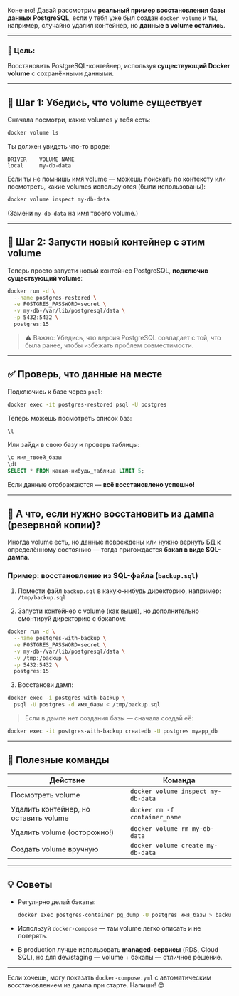 Конечно! Давай рассмотрим **реальный пример восстановления базы данных PostgreSQL**, если у тебя уже был создан `docker volume` и ты, например, случайно удалил контейнер, но **данные в volume остались**.

---

### 🎯 Цель:
Восстановить PostgreSQL-контейнер, используя **существующий Docker volume** с сохранёнными данными.

---

## 🔧 Шаг 1: Убедись, что volume существует

Сначала посмотри, какие volumes у тебя есть:

```bash
docker volume ls
```

Ты должен увидеть что-то вроде:

```
DRIVER    VOLUME NAME
local     my-db-data
```

Если ты не помнишь имя volume — можешь поискать по контексту или посмотреть, какие volumes используются (были использованы):

```bash
docker volume inspect my-db-data
```

(Замени `my-db-data` на имя твоего volume.)

---

## 🐘 Шаг 2: Запусти новый контейнер с этим volume

Теперь просто запусти новый контейнер PostgreSQL, **подключив существующий volume**:

```bash
docker run -d \
  --name postgres-restored \
  -e POSTGRES_PASSWORD=secret \
  -v my-db-/var/lib/postgresql/data \
  -p 5432:5432 \
  postgres:15
```

> ⚠️ Важно: Убедись, что версия PostgreSQL совпадает с той, что была ранее, чтобы избежать проблем совместимости.

---

## ✅ Проверь, что данные на месте

Подключись к базе через `psql`:

```bash
docker exec -it postgres-restored psql -U postgres
```

Теперь можешь посмотреть список баз:

```sql
\l
```

Или зайди в свою базу и проверь таблицы:

```sql
\c имя_твоей_базы
\dt
SELECT * FROM какая-нибудь_таблица LIMIT 5;
```

Если данные отображаются — **всё восстановлено успешно!**

---

## 💾 А что, если нужно восстановить из дампа (резервной копии)?

Иногда volume есть, но данные повреждены или нужно вернуть БД к определённому состоянию — тогда пригождается **бэкап в виде SQL-дампа**.

### Пример: восстановление из SQL-файла (`backup.sql`)

1. Помести файл `backup.sql` в какую-нибудь директорию, например: `/tmp/backup.sql`

2. Запусти контейнер с volume (как выше), но дополнительно смонтируй директорию с бэкапом:

```bash
docker run -d \
  --name postgres-with-backup \
  -e POSTGRES_PASSWORD=secret \
  -v my-db-/var/lib/postgresql/data \
  -v /tmp:/backup \
  -p 5432:5432 \
  postgres:15
```

3. Восстанови дамп:

```bash
docker exec -i postgres-with-backup \
  psql -U postgres -d имя_базы < /tmp/backup.sql
```

> Если в дампе нет создания базы — сначала создай её:

```bash
docker exec -it postgres-with-backup createdb -U postgres myapp_db
```

---

## 🔄 Полезные команды

| Действие | Команда |
|--------|--------|
| Посмотреть volume | `docker volume inspect my-db-data` |
| Удалить контейнер, но оставить volume | `docker rm -f container_name` |
| Удалить volume (осторожно!) | `docker volume rm my-db-data` |
| Создать volume вручную | `docker volume create my-db-data` |

---

## 💡 Советы

- Регулярно делай бэкапы:  
  ```bash
  docker exec postgres-container pg_dump -U postgres имя_базы > backup_$(date +%F).sql
  ```

- Используй `docker-compose` — там volume легко описать и не потерять.

- В production лучше использовать **managed-сервисы** (RDS, Cloud SQL), но для dev/staging — volume + бэкапы — отличное решение.

---

Если хочешь, могу показать `docker-compose.yml` с автоматическим восстановлением из дампа при старте. Напиши! 😊
